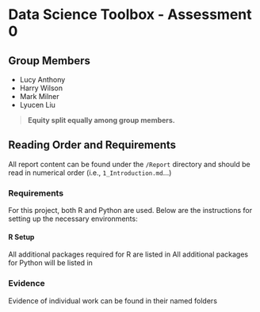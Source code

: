 # Data Science Toolbox - Assessment 0

## Group Members
- Lucy Anthony
- Harry Wilson
- Mark Milner
- Lyucen Liu

> **Equity split equally among group members.**

## Reading Order and Requirements
All report content can be found under the `/Report` directory and should be read in numerical order (i.e., `1_Introduction.md`...)

### Requirements

For this project, both R and Python are used. Below are the instructions for setting up the necessary environments:

#### R Setup
All additional packages required for R are listed in 
All additional packages for Python will be listed in 

### Evidence 

Evidence of individual work can be found in their named folders
